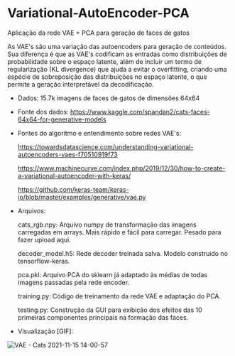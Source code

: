 # Variational-AutoEncoder-PCA
Aplicação da rede VAE + PCA para geração de faces de gatos

As VAE's são uma variação das autoencoders para geração de conteúdos. Sua diferença é que as VAE's codificam as entradas como distribuições de probabilidade sobre o espaço latente, além de incluir um termo de regularização (KL divergence) que ajuda a evitar o overfitting, criando uma espécie de sobreposição das distribuições no espaço latente, o que permite a geração interpretável da decodificação.


 - Dados: 15.7k imagens de faces de gatos de dimensões 64x64


 - Fonte dos dados: https://www.kaggle.com/spandan2/cats-faces-64x64-for-generative-models


 - Fontes do algoritmo e entendimento sobre redes VAE's:

    https://towardsdatascience.com/understanding-variational-autoencoders-vaes-f70510919f73

    https://www.machinecurve.com/index.php/2019/12/30/how-to-create-a-variational-autoencoder-with-keras/

    https://github.com/keras-team/keras-io/blob/master/examples/generative/vae.py


 - Arquivos:
    
    cats_rgb.npy: Arquivo numpy de transformação das imagens carregadas em arrays. Mais rápido e fácil para carregar. Pesado para fazer upload aqui.
    
    decoder_model.h5: Rede decoder treinada salva. Modelo construido no tensorflow-keras.
    
    pca.pkl: Arquivo PCA do sklearn já adaptado às médias de todas imagens passadas pela rede encoder.
    
    training.py: Código de treinamento da rede VAE e adaptação do PCA.
    
    testing.py: Construção da GUI para exibição dos efeitos das 10 primeiras componentes principais na formação das faces.
    
    
 - Visualização [GIF]:
    
![VAE - Cats 2021-11-15 14-00-57](https://user-images.githubusercontent.com/88464241/141986091-3f0c55aa-0708-4d44-a8c9-960021d424ce.gif)
